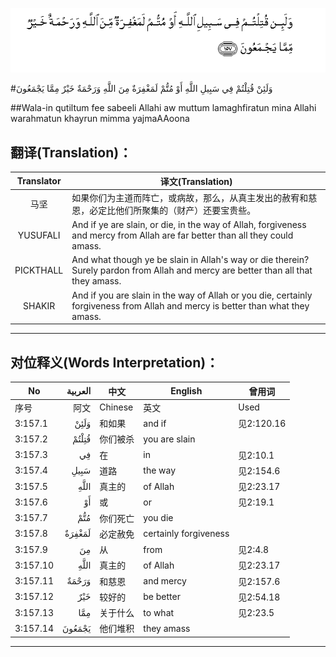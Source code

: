 ![003:157](images/003_157.gif)

#وَلَئِنْ قُتِلْتُمْ فِي سَبِيلِ اللَّهِ أَوْ مُتُّمْ لَمَغْفِرَةٌ مِنَ اللَّهِ وَرَحْمَةٌ خَيْرٌ مِمَّا يَجْمَعُونَ 

##Wala-in qutiltum fee sabeeli Allahi aw muttum lamaghfiratun mina Allahi warahmatun khayrun mimma yajmaAAoona 

## 翻译(Translation)：

| Translator | 译文(Translation)                                            |
| :--------: | ------------------------------------------------------------ |
|    马坚    | 如果你们为主道而阵亡，或病故，那么，从真主发出的赦宥和慈恩，必定比他们所聚集的（财产）还要宝贵些。 |
|  YUSUFALI  | And if ye are slain, or die, in the way of Allah, forgiveness and mercy from Allah are far better than all they could amass. |
| PICKTHALL  | And what though ye be slain in Allah's way or die therein? Surely pardon from Allah and mercy are better than all that they amass. |
|   SHAKIR   | And if you are slain in the way of Allah or you die, certainly forgiveness from Allah and mercy is better than what they amass. |

---

## 对位释义(Words Interpretation)：

| No   | العربية | 中文    | English | 曾用词 |
| ---- | ------: | ------- | ------- | ------ |
| 序号 |    阿文 | Chinese | 英文    | Used   |
| 3:157.1  | وَلَئِنْ   | 和如果   | and if                | 见2:120.16 |
| 3:157.2  | قُتِلْتُمْ  | 你们被杀 | you are slain         |            |
| 3:157.3  | فِي     | 在       | in                    | 见2:10.1   |
| 3:157.4  | سَبِيلِ   | 道路     | the way               | 见2:154.6  |
| 3:157.5  | اللَّهِ   | 真主的   | of Allah              | 见2:23.17  |
| 3:157.6  | أَوْ     | 或       | or                    | 见2:19.1   |
| 3:157.7  | مُتُّمْ    | 你们死亡 | you die               |            |
| 3:157.8  | لَمَغْفِرَةٌ | 必定赦免 | certainly forgiveness |            |
| 3:157.9  | مِنَ     | 从       | from                  | 见2:4.8    |
| 3:157.10 | اللَّهِ   | 真主的   | of Allah              | 见2:23.17  |
| 3:157.11 | وَرَحْمَةٌ  | 和慈恩   | and mercy             | 见2:157.6  |
| 3:157.12 | خَيْرٌ    | 较好的   | be better             | 见2:54.18  |
| 3:157.13 | مِمَّا    | 关于什么 | to what               | 见2:23.5   |
| 3:157.14 | يَجْمَعُونَ | 他们堆积 | they amass            |            |

---
